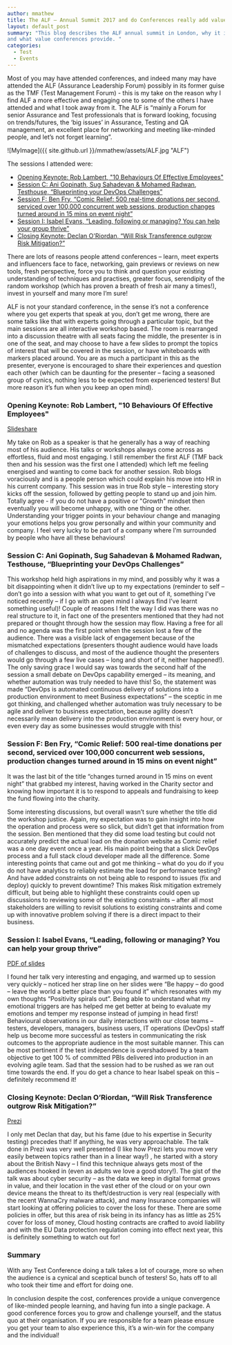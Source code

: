 ```yaml
---
author: mmathew
title: The ALF – Annual Summit 2017 and do Conferences really add value?
layout: default_post
summary: "This blog describes the ALF annual summit in London, why it is different in approach to other conferences, 
and what value conferences provide. "
categories:
  - Test
  - Events
---
```


Most of you may have attended conferences, and indeed many may have attended the ALF (Assurance Leadership Forum) possibly in its former guise as the TMF (Test Management Forum) - this is my take on the reason why I find ALF a more effective and engaging one to some of the others I have attended and what I took away from it. The ALF is “mainly a Forum for senior Assurance and Test professionals that is forward looking, focusing on trends/futures, the ‘big issues’ in Assurance, Testing and QA management, an excellent place for networking and meeting like-minded people, and let’s not forget learning”.

![MyImage]({{ site.github.url }}/mmathew/assets/ALF.jpg "ALF")

The sessions I attended were:

- [Opening Keynote: Rob Lambert, "10 Behaviours Of Effective Employees"](#openingkeynote)
- [Session C: Ani Gopinath, Sug Sahadevan & Mohamed Radwan, Testhouse, “Blueprinting your DevOps Challenges”](#session-c)
- [Session F: Ben Fry, “Comic Relief: 500 real-time donations per second, serviced over 100,000 concurrent web sessions, production changes turned around in 15 mins on event night”](#session-f)
- [Session I: Isabel Evans, “Leading, following or managing? You can help your group thrive”](#session-i)
- [Closing Keynote: Declan O'Riordan, “Will Risk Transference outgrow Risk Mitigation?”](#closingkeynote)

There are lots of reasons people attend conferences – learn, meet experts and influencers face to face, networking, gain previews or reviews on new tools, fresh perspective, force you to think and question your existing understanding of techniques and practises, greater focus, serendipity of the random workshop (which has proven a breath of fresh air many a times!), invest in yourself and many more I’m sure!

ALF is not your standard conference, in the sense it’s not a conference where you get experts that speak at you, don’t get me wrong, there are some talks like that with experts going through a particular topic, but the main sessions are all interactive workshop based. The room is rearranged into a discussion theatre with all seats facing the middle, the presenter is in one of the seat, and may choose to have a few slides to prompt the topics of interest that will be covered in the session, or have whiteboards with markers placed around. You are as much a participant in this as the presenter, everyone is encouraged to share their experiences and question each other (which can be daunting for the presenter – facing a seasoned group of cynics, nothing less to be expected from experienced testers! But more reason it’s fun when you keep an open mind).

### <a name="openingkeynote"></a>Opening Keynote: Rob Lambert, "10 Behaviours Of Effective Employees"

[Slideshare](https://www.slideshare.net/practitest/rob-lambert10-behaviors-of-effective-employees-at-onlinetestconf)

My take on Rob as a speaker is that he generally has a way of reaching most of his audience. His talks or workshops always come across as effortless, fluid and most engaging. I still remember the first ALF (TMF back then and his session was the first one I attended) which left me feeling energised and wanting to come back for another session. Rob blogs voraciously and is a people person which could explain his move into HR in his current company. This session was in true Rob style – interesting story kicks off the session, followed by getting people to stand up and join him. Totally agree - if you do not have a positive or "Growth" mindset then eventually you will become unhappy, with one thing or the other. Understanding your trigger points in your behaviour change and managing your emotions helps you grow personally and within your community and company. I feel very lucky to be part of a company where I’m surrounded by people who have all these behaviours!

### <a name="session-c"></a>Session C: Ani Gopinath, Sug Sahadevan & Mohamed Radwan, Testhouse, “Blueprinting your DevOps Challenges”

This workshop held high aspirations in my mind, and possibly why it was a bit disappointing when it didn’t live up to my expectations (reminder to self – don’t go into a session with what you want to get out of it, something I’ve noticed recently – if I go with an open mind I always find I’ve learnt something useful)! Couple of reasons I felt the way I did was there was no real structure to it, in fact one of the presenters mentioned that they had not prepared or thought through how the session may flow. Having a free for all and no agenda was the first point when the session lost a few of the audience. There was a visible lack of engagement because of the mismatched expectations (presenters thought audience would have loads of challenges to discuss, and most of the audience thought the presenters would go through a few live cases – long and short of it, neither happened!). The only saving grace I would say was towards the second half of the session a small debate on DevOps capability emerged – its meaning, and whether automation was truly needed to have this! So, the statement was made “DevOps is automated continuous delivery of solutions into a production environment to meet Business expectations” – the sceptic in me got thinking, and challenged whether automation was truly necessary to be agile and deliver to business expectation, because agility doesn’t necessarily mean delivery into the production environment is every hour, or even every day as some businesses would struggle with this!

### <a name="session-f"></a>Session F: Ben Fry, “Comic Relief: 500 real-time donations per second, serviced over 100,000 concurrent web sessions, production changes turned around in 15 mins on event night”

It was the last bit of the title “changes turned around in 15 mins on event night” that grabbed my interest, having worked in the Charity sector and knowing how important it is to respond to appeals and fundraising to keep the fund flowing into the charity.

Some interesting discussions, but overall wasn’t sure whether the title did the workshop justice. Again, my expectation was to gain insight into how the operation and process were so slick, but didn’t get that information from the session. Ben mentioned that they did some load testing but could not accurately predict the actual load on the donation website as Comic relief was a one day event once a year. His main point being that a slick DevOps process and a full stack cloud developer made all the difference. Some interesting points that came out and got me thinking – what do you do if you do not have analytics to reliably estimate the load for performance testing? And have added constraints on not being able to respond to issues (fix and deploy) quickly to prevent downtime? This makes Risk mitigation extremely difficult, but being able to highlight these constraints could open up discussions to reviewing some of the existing constraints – after all most stakeholders are willing to revisit solutions to existing constraints and come up with innovative problem solving if there is a direct impact to their business.

### <a name="session-i"></a>Session I: Isabel Evans, “Leading, following or managing? You can help your group thrive”

[PDF of slides](http://ukalf.com/sites/default/files/alf%20leading-managing-following%20-%20discussion%20v6%20handout.pdf)

I found her talk very interesting and engaging, and warmed up to session very quickly – noticed her strap line on her slides were “Be happy – do good – leave the world a better place than you found it” which resonates with my own thoughts “Positivity spirals out”. Being able to understand what my emotional triggers are has helped me get better at being to evaluate my emotions and temper my response instead of jumping in head first! Behavioural observations in our daily interactions with our close teams – testers, developers, managers, business users, IT operations (DevOps) staff help us become more successful as testers in communicating the risk outcomes to the appropriate audience in the most suitable manner. This can be most pertinent if the test independence is overshadowed by a team objective to get 100 % of committed PBIs delivered into production in an evolving agile team. Sad that the session had to be rushed as we ran out time towards the end. If you do get a chance to hear Isabel speak on this – definitely recommend it!

### <a name="closingkeynote"></a>Closing Keynote: Declan O’Riordan, “Will Risk Transference outgrow Risk Mitigation?”

[Prezi](https://prezi.com/srjj2ltzkg7y/risk-transference/?utm_campaign=share&utm_medium=copy)

I only met Declan that day, but his fame (due to his expertise in Security testing) precedes that! If anything, he was very approachable. The talk done in Prezi was very well presented (I like how Prezi lets you move very easily between topics rather than in a linear way!) , he started with a story about the British Navy – I find this technique always gets most of the audiences hooked in (even as adults we love a good story!). The gist of the talk was about cyber security – as the data we keep in digital format grows in value, and their location in the vast ether of the cloud or on your own device means the threat to its theft/destruction is very real (especially with the recent WannaCry malware attack), and many Insurance companies will start looking at offering policies to cover the loss for these. There are some policies in offer, but this area of risk being in its infancy has as little as 25% cover for loss of money, Cloud hosting contracts are crafted to avoid liability and with the EU Data protection regulation coming into effect next year, this is definitely something to watch out for!

### Summary

With any Test Conference doing a talk takes a lot of courage, more so when the audience is a cynical and sceptical bunch of testers! So, hats off to all who took their time and effort for doing one.

In conclusion despite the cost, conferences provide a unique convergence of like-minded people learning, and having fun into a single package. A good conference forces you to grow and challenge yourself, and the status quo at their organisation. If you are responsible for a team please ensure you get your team to also experience this, it’s a win-win for the company and the individual!